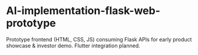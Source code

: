# AI-implementation-flask-web-prototype
Prototype frontend (HTML, CSS, JS) consuming Flask APIs for early product showcase &amp; investor demo. Flutter integration planned.
